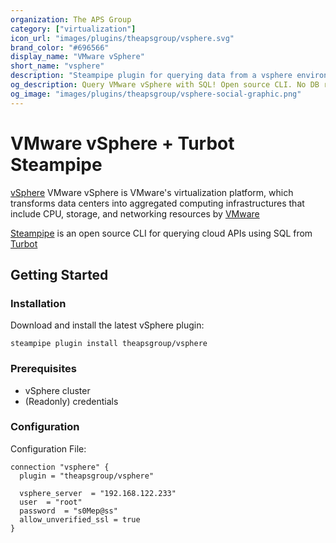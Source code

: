 ```yaml
---
organization: The APS Group
category: ["virtualization"]
icon_url: "images/plugins/theapsgroup/vsphere.svg"
brand_color: "#696566"
display_name: "VMware vSphere"
short_name: "vsphere"
description: "Steampipe plugin for querying data from a vsphere environment."
og_description: Query VMware vSphere with SQL! Open source CLI. No DB required.
og_image: "images/plugins/theapsgroup/vsphere-social-graphic.png"
---
```


# VMware vSphere + Turbot Steampipe

[vSphere](https://www.vmware.com/nl/products/vsphere.html) VMware vSphere is VMware's virtualization platform, which transforms data centers into aggregated computing infrastructures that include CPU, storage, and networking resources by [VMware](https://www.vmware.com/)

[Steampipe](https://steampipe.io/) is an open source CLI for querying cloud APIs using SQL from [Turbot](https://turbot.com/)

## Getting Started

### Installation

Download and install the latest vSphere plugin:

```shell
steampipe plugin install theapsgroup/vsphere
```

### Prerequisites

- vSphere cluster
- (Readonly) credentials

### Configuration

Configuration File:

```hcl
connection "vsphere" {
  plugin = "theapsgroup/vsphere"

  vsphere_server  = "192.168.122.233"
  user  = "root"
  password  = "s0Mep@ss"
  allow_unverified_ssl = true
}
```